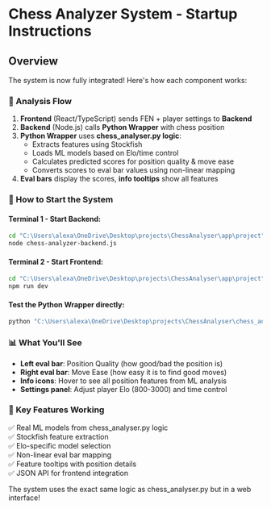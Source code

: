# Chess Analyzer System - Startup Instructions

## Overview
The system is now fully integrated! Here's how each component works:

### 🧠 Analysis Flow
1. **Frontend** (React/TypeScript) sends FEN + player settings to **Backend**
2. **Backend** (Node.js) calls **Python Wrapper** with chess position
3. **Python Wrapper** uses **chess_analyser.py logic**:
   - Extracts features using Stockfish 
   - Loads ML models based on Elo/time control
   - Calculates predicted scores for position quality & move ease
   - Converts scores to eval bar values using non-linear mapping
4. **Eval bars** display the scores, **info tooltips** show all features

### 🚀 How to Start the System

#### Terminal 1 - Start Backend:
```bash
cd "C:\Users\alexa\OneDrive\Desktop\projects\ChessAnalyser\app\project"
node chess-analyzer-backend.js
```

#### Terminal 2 - Start Frontend:
```bash
cd "C:\Users\alexa\OneDrive\Desktop\projects\ChessAnalyser\app\project"  
npm run dev
```

#### Test the Python Wrapper directly:
```bash
python "C:\Users\alexa\OneDrive\Desktop\projects\ChessAnalyser\chess_analyzer_wrapper.py" "rnbqkbnr/pppppppp/8/8/8/8/PPPPPPPP/RNBQKBNR w KQkq - 0 1" 1500 blitz
```

### 📊 What You'll See
- **Left eval bar**: Position Quality (how good/bad the position is)  
- **Right eval bar**: Move Ease (how easy it is to find good moves)
- **Info icons**: Hover to see all position features from ML analysis
- **Settings panel**: Adjust player Elo (800-3000) and time control

### 🎯 Key Features Working
✅ Real ML models from chess_analyser.py logic  
✅ Stockfish feature extraction  
✅ Elo-specific model selection  
✅ Non-linear eval bar mapping  
✅ Feature tooltips with position details  
✅ JSON API for frontend integration  

The system uses the exact same logic as chess_analyser.py but in a web interface!